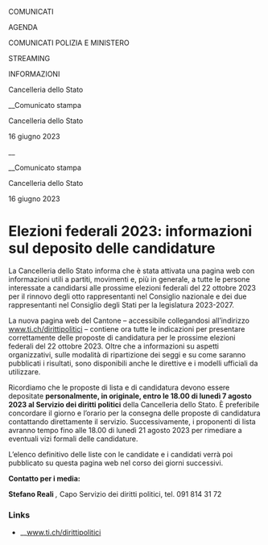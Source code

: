 COMUNICATI

AGENDA

COMUNICATI POLIZIA E MINISTERO

STREAMING

INFORMAZIONI

Cancelleria dello Stato  

__Comunicato stampa

Cancelleria dello Stato  

16 giugno 2023

__

__Comunicato stampa

Cancelleria dello Stato  

16 giugno 2023

# Elezioni federali 2023: informazioni sul deposito delle candidature

La Cancelleria dello Stato informa che è stata attivata una pagina web con
informazioni utili a partiti, movimenti e, più in generale, a tutte le persone
interessate a candidarsi alle prossime elezioni federali del 22 ottobre 2023
per il rinnovo degli otto rappresentanti nel Consiglio nazionale e dei due
rappresentanti nel Consiglio degli Stati per la legislatura 2023-2027.

  

La nuova pagina web del Cantone – accessibile collegandosi all’indirizzo
www.ti.ch/dirittipolitici – contiene ora tutte le indicazioni per presentare
correttamente delle proposte di candidatura per le prossime elezioni federali
del 22 ottobre 2023. Oltre che a informazioni su aspetti organizzativi, sulle
modalità di ripartizione dei seggi e su come saranno pubblicati i risultati,
sono disponibili anche le direttive e i modelli ufficiali da utilizzare.

Ricordiamo che le proposte di lista e di candidatura devono essere depositate
**personalmente, in originale, entro le 18.00 di lunedì 7 agosto 2023 al
Servizio dei diritti politici** della Cancelleria dello Stato. È preferibile
concordare il giorno e l’orario per la consegna delle proposte di candidatura
contattando direttamente il servizio. Successivamente, i proponenti di lista
avranno tempo fino alle 18.00 di lunedì 21 agosto 2023 per rimediare a
eventuali vizi formali delle candidature.

L’elenco definitivo delle liste con le candidate e i candidati verrà poi
pubblicato su questa pagina web nel corso dei giorni successivi.

  
  

**Contatto per i media:**

**Stefano Reali** _,_ Capo Servizio dei diritti politici, tel. 091 814 31 72

### Links

  * __www.ti.ch/dirittipolitici

